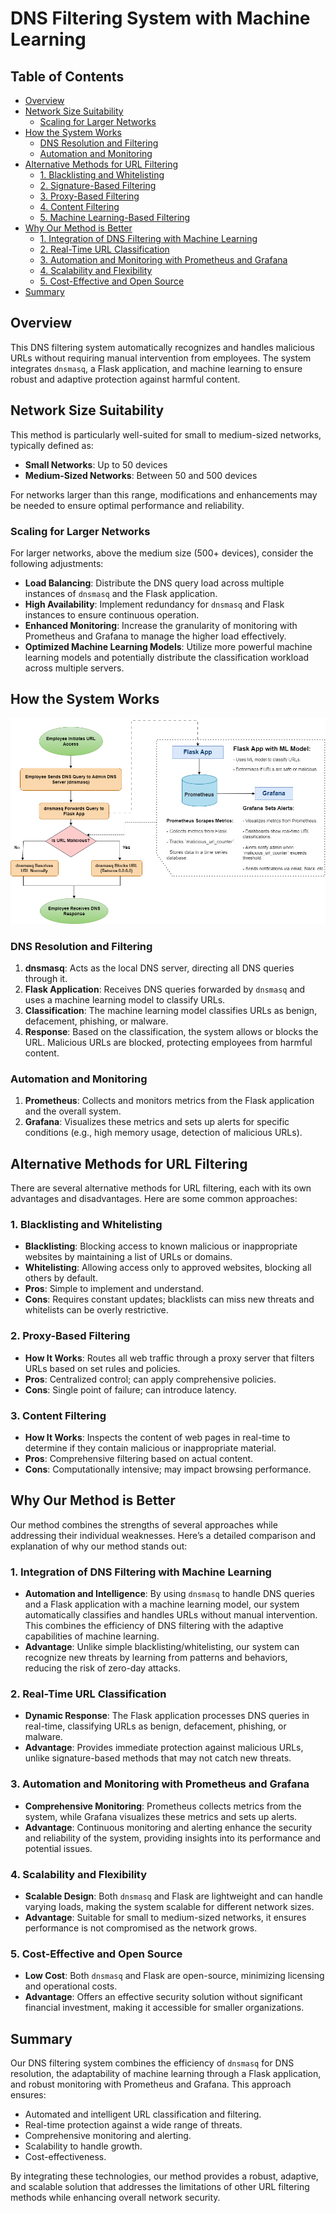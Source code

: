 # DNS Filtering System with Machine Learning


## Table of Contents

  - [Overview](#overview)
  - [Network Size Suitability](#network-size-suitability)
    - [Scaling for Larger Networks](#scaling-for-larger-networks)
  - [How the System Works](#how-the-system-works)
    - [DNS Resolution and Filtering](#dns-resolution-and-filtering)
    - [Automation and Monitoring](#automation-and-monitoring)
  - [Alternative Methods for URL Filtering](#alternative-methods-for-url-filtering)
    - [1. Blacklisting and Whitelisting](#1-blacklisting-and-whitelisting)
    - [2. Signature-Based Filtering](#2-signature-based-filtering)
    - [3. Proxy-Based Filtering](#3-proxy-based-filtering)
    - [4. Content Filtering](#4-content-filtering)
    - [5. Machine Learning-Based Filtering](#5-machine-learning-based-filtering)
  - [Why Our Method is Better](#why-our-method-is-better)
    - [1. Integration of DNS Filtering with Machine Learning](#1-integration-of-dns-filtering-with-machine-learning)
    - [2. Real-Time URL Classification](#2-real-time-url-classification)
    - [3. Automation and Monitoring with Prometheus and Grafana](#3-automation-and-monitoring-with-prometheus-and-grafana)
    - [4. Scalability and Flexibility](#4-scalability-and-flexibility)
    - [5. Cost-Effective and Open Source](#5-cost-effective-and-open-source)
  - [Summary](#summary)



## Overview

This DNS filtering system automatically recognizes and handles malicious URLs without requiring manual intervention from employees. The system integrates `dnsmasq`, a Flask application, and machine learning to ensure robust and adaptive protection against harmful content.

## Network Size Suitability

This method is particularly well-suited for small to medium-sized networks, typically defined as:

- **Small Networks**: Up to 50 devices
- **Medium-Sized Networks**: Between 50 and 500 devices

For networks larger than this range, modifications and enhancements may be needed to ensure optimal performance and reliability. 

### Scaling for Larger Networks

For larger networks, above the medium size (500+ devices), consider the following adjustments:

- **Load Balancing**: Distribute the DNS query load across multiple instances of `dnsmasq` and the Flask application.
- **High Availability**: Implement redundancy for `dnsmasq` and Flask instances to ensure continuous operation.
- **Enhanced Monitoring**: Increase the granularity of monitoring with Prometheus and Grafana to manage the higher load effectively.
- **Optimized Machine Learning Models**: Utilize more powerful machine learning models and potentially distribute the classification workload across multiple servers.

## How the System Works

![Flowchart](dns_filtering_last.png)

### DNS Resolution and Filtering

1. **dnsmasq**: Acts as the local DNS server, directing all DNS queries through it.
2. **Flask Application**: Receives DNS queries forwarded by `dnsmasq` and uses a machine learning model to classify URLs.
3. **Classification**: The machine learning model classifies URLs as benign, defacement, phishing, or malware.
4. **Response**: Based on the classification, the system allows or blocks the URL. Malicious URLs are blocked, protecting employees from harmful content.

### Automation and Monitoring

1. **Prometheus**: Collects and monitors metrics from the Flask application and the overall system.
2. **Grafana**: Visualizes these metrics and sets up alerts for specific conditions (e.g., high memory usage, detection of malicious URLs).


## Alternative Methods for URL Filtering

There are several alternative methods for URL filtering, each with its own advantages and disadvantages. Here are some common approaches:


### 1. Blacklisting and Whitelisting
- **Blacklisting**: Blocking access to known malicious or inappropriate websites by maintaining a list of URLs or domains.
- **Whitelisting**: Allowing access only to approved websites, blocking all others by default.
- **Pros**: Simple to implement and understand.
- **Cons**: Requires constant updates; blacklists can miss new threats and whitelists can be overly restrictive.



### 2. Proxy-Based Filtering
- **How It Works**: Routes all web traffic through a proxy server that filters URLs based on set rules and policies.
- **Pros**: Centralized control; can apply comprehensive policies.
- **Cons**: Single point of failure; can introduce latency.

### 3. Content Filtering
- **How It Works**: Inspects the content of web pages in real-time to determine if they contain malicious or inappropriate material.
- **Pros**: Comprehensive filtering based on actual content.
- **Cons**: Computationally intensive; may impact browsing performance.



## Why Our Method is Better
Our method combines the strengths of several approaches while addressing their individual weaknesses. Here’s a detailed comparison and explanation of why our method stands out:

### 1. Integration of DNS Filtering with Machine Learning
- **Automation and Intelligence**: By using `dnsmasq` to handle DNS queries and a Flask application with a machine learning model, our system automatically classifies and handles URLs without manual intervention. This combines the efficiency of DNS filtering with the adaptive capabilities of machine learning.
- **Advantage**: Unlike simple blacklisting/whitelisting, our system can recognize new threats by learning from patterns and behaviors, reducing the risk of zero-day attacks.

### 2. Real-Time URL Classification
- **Dynamic Response**: The Flask application processes DNS queries in real-time, classifying URLs as benign, defacement, phishing, or malware.
- **Advantage**: Provides immediate protection against malicious URLs, unlike signature-based methods that may not catch new threats.

### 3. Automation and Monitoring with Prometheus and Grafana
- **Comprehensive Monitoring**: Prometheus collects metrics from the system, while Grafana visualizes these metrics and sets up alerts.
- **Advantage**: Continuous monitoring and alerting enhance the security and reliability of the system, providing insights into its performance and potential issues.

### 4. Scalability and Flexibility
- **Scalable Design**: Both `dnsmasq` and Flask are lightweight and can handle varying loads, making the system scalable for different network sizes.
- **Advantage**: Suitable for small to medium-sized networks, it ensures performance is not compromised as the network grows.

### 5. Cost-Effective and Open Source
- **Low Cost**: Both `dnsmasq` and Flask are open-source, minimizing licensing and operational costs.
- **Advantage**: Offers an effective security solution without significant financial investment, making it accessible for smaller organizations.

## Summary

Our DNS filtering system combines the efficiency of `dnsmasq` for DNS resolution, the adaptability of machine learning through a Flask application, and robust monitoring with Prometheus and Grafana. This approach ensures:
- Automated and intelligent URL classification and filtering.
- Real-time protection against a wide range of threats.
- Comprehensive monitoring and alerting.
- Scalability to handle growth.
- Cost-effectiveness.

By integrating these technologies, our method provides a robust, adaptive, and scalable solution that addresses the limitations of other URL filtering methods while enhancing overall network security.

 

